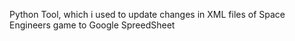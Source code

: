 Python Tool, which i used to update changes in XML files of Space Engineers game to Google SpreedSheet

